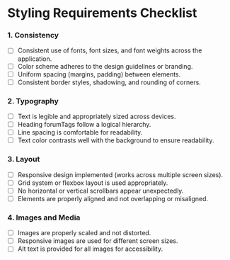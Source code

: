 # Styling Requirements Checklist

### 1. **Consistency**

-   [ ] Consistent use of fonts, font sizes, and font weights across the application.
-   [ ] Color scheme adheres to the design guidelines or branding.
-   [ ] Uniform spacing (margins, padding) between elements.
-   [ ] Consistent border styles, shadowing, and rounding of corners.

### 2. **Typography**

-   [ ] Text is legible and appropriately sized across devices.
-   [ ] Heading forumTags follow a logical hierarchy.
-   [ ] Line spacing is comfortable for readability.
-   [ ] Text color contrasts well with the background to ensure readability.

### 3. **Layout**

-   [ ] Responsive design implemented (works across multiple screen sizes).
-   [ ] Grid system or flexbox layout is used appropriately.
-   [ ] No horizontal or vertical scrollbars appear unexpectedly.
-   [ ] Elements are properly aligned and not overlapping or misaligned.

### 4. **Images and Media**

-   [ ] Images are properly scaled and not distorted.
-   [ ] Responsive images are used for different screen sizes.
-   [ ] Alt text is provided for all images for accessibility.

